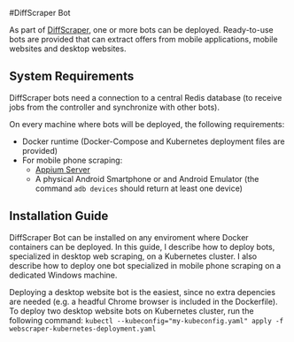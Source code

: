 #DiffScraper Bot

As part of  [DiffScraper](https://github.com/godfriedmeesters/diffscraper "DiffScraper"), one or more bots can be deployed. Ready-to-use bots are provided that can extract offers from mobile applications, mobile websites and desktop websites. 

## System Requirements

DiffScraper bots need a connection to a central Redis database (to receive jobs from the controller and synchronize with other bots). 

On every machine where bots will be deployed, the following requirements:
-  Docker runtime (Docker-Compose and Kubernetes deployment files are provided)
- For mobile phone scraping:
	- [Appium Server](https://appium.io/ "Appium Server")
	- A physical Android Smartphone or and Android Emulator (the command `adb devices` should return at least one device)

## Installation Guide

DiffScraper Bot can be installed on any enviroment where Docker containers can be deployed.  In this guide, I describe how to deploy bots, specialized in desktop web scraping, on a Kubernetes cluster. I also describe how to deploy one bot specialized in mobile phone scraping on a dedicated Windows machine. 

Deploying a desktop website bot is the easiest, since no extra depencies are needed (e.g. a headful Chrome browser is included in the Dockerfile).   To deploy two desktop website bots on Kubernetes cluster,  run the following command:
`kubectl --kubeconfig="my-kubeconfig.yaml" apply -f webscraper-kubernetes-deployment.yaml`
